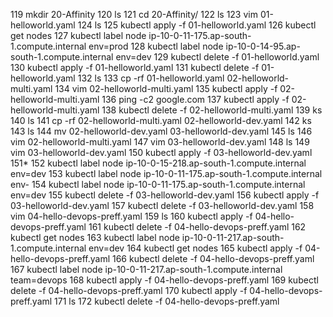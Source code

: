  119  mkdir 20-Affinity
  120  ls
  121  cd 20-Affinity/
  122  ls
  123  vim 01-helloworld.yaml
  124  ls
  125  kubectl apply -f 01-helloworld.yaml
  126  kubectl get nodes
  127  kubectl label node ip-10-0-11-175.ap-south-1.compute.internal env=prod
  128  kubectl label node ip-10-0-14-95.ap-south-1.compute.internal env=dev
  129  kubectl delete -f 01-helloworld.yaml
  130  kubectl apply -f 01-helloworld.yaml
  131  kubectl delete -f 01-helloworld.yaml
  132  ls
  133  cp -rf 01-helloworld.yaml 02-helloworld-multi.yaml
  134  vim 02-helloworld-multi.yaml
  135  kubectl apply -f 02-helloworld-multi.yaml
  136  ping -c2 google.com
  137  kubectl apply -f 02-helloworld-multi.yaml
  138  kubectl delete -f 02-helloworld-multi.yaml
  139  ks
  140  ls
  141  cp -rf 02-helloworld-multi.yaml 02-helloworld-dev.yaml
  142  ks
  143  ls
  144  mv 02-helloworld-dev.yaml 03-helloworld-dev.yaml
  145  ls
  146  vim 02-helloworld-multi.yaml
  147  vim 03-helloworld-dev.yaml
  148  ls
  149  vim 03-helloworld-dev.yaml
  150  kubectl apply -f 03-helloworld-dev.yaml
  151*
  152  kubectl label node ip-10-0-15-218.ap-south-1.compute.internal env=dev
  153  kubectl label node ip-10-0-11-175.ap-south-1.compute.internal env-
  154  kubectl label node ip-10-0-11-175.ap-south-1.compute.internal env=dev
  155  kubectl delete -f 03-helloworld-dev.yaml
  156  kubectl apply -f 03-helloworld-dev.yaml
  157  kubectl delete -f 03-helloworld-dev.yaml
  158  vim 04-hello-devops-preff.yaml
  159  ls
  160  kubectl apply -f 04-hello-devops-preff.yaml
  161  kubectl delete -f 04-hello-devops-preff.yaml
  162  kubectl get nodes
  163  kubectl label node ip-10-0-11-217.ap-south-1.compute.internal env=dev
  164  kubectl get nodes
  165  kubectl apply -f 04-hello-devops-preff.yaml
  166  kubectl delete -f 04-hello-devops-preff.yaml
  167  kubectl label node ip-10-0-11-217.ap-south-1.compute.internal team=devops
  168  kubectl apply -f 04-hello-devops-preff.yaml
  169  kubectl delete -f 04-hello-devops-preff.yaml
  170  kubectl apply -f 04-hello-devops-preff.yaml
  171  ls
  172  kubectl delete -f 04-hello-devops-preff.yaml
